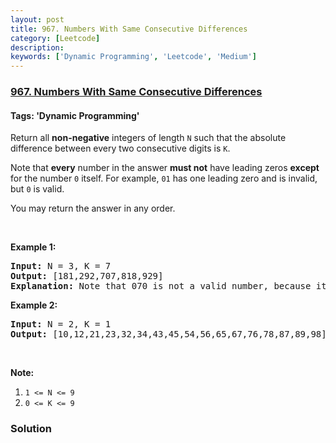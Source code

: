 ```yaml
---
layout: post
title: 967. Numbers With Same Consecutive Differences
category: [Leetcode]
description: 
keywords: ['Dynamic Programming', 'Leetcode', 'Medium']
---
```

### [967. Numbers With Same Consecutive Differences](https://leetcode.com/problems/numbers-with-same-consecutive-differences)

#### Tags: 'Dynamic Programming'

<div class="content__u3I1 question-content__JfgR"><div><p>Return all <strong>non-negative</strong> integers of length <code>N</code> such that the absolute difference between every two consecutive digits is <code>K</code>.</p>
<p>Note that <strong>every</strong> number in the answer <strong>must not</strong> have leading zeros <strong>except</strong> for the number <code>0</code> itself. For example, <code>01</code> has one leading zero and is invalid, but <code>0</code> is valid.</p>
<p>You may return the answer in any order.</p>
<p> </p>
<p><strong>Example 1:</strong></p>
<pre><strong>Input: </strong>N = <span id="example-input-1-1">3</span>, K = <span id="example-input-1-2">7</span>
<strong>Output: </strong><span id="example-output-1">[181,292,707,818,929]</span>
<strong>Explanation: </strong>Note that 070 is not a valid number, because it has leading zeroes.
</pre>
<div>
<p><strong>Example 2:</strong></p>
<pre><strong>Input: </strong>N = <span id="example-input-2-1">2</span>, K = <span id="example-input-2-2">1</span>
<strong>Output: </strong><span id="example-output-2">[10,12,21,23,32,34,43,45,54,56,65,67,76,78,87,89,98]</span></pre>
<p> </p>
</div>
<p><strong>Note:</strong></p>
<ol>
<li><code>1 &lt;= N &lt;= 9</code></li>
<li><code>0 &lt;= K &lt;= 9</code></li>
</ol>
</div></div>

### Solution
